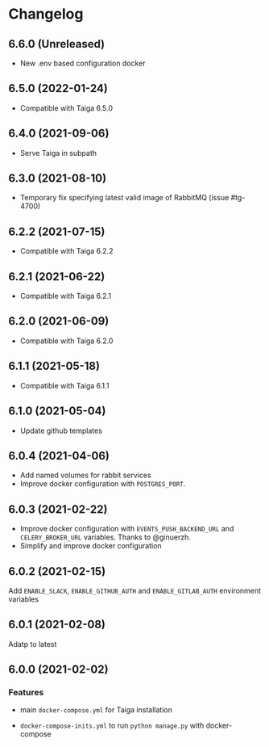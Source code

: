 # Changelog

## 6.6.0 (Unreleased)

- New .env based configuration docker

## 6.5.0 (2022-01-24)

- Compatible with Taiga 6.5.0

## 6.4.0 (2021-09-06)

- Serve Taiga in subpath

## 6.3.0 (2021-08-10)

- Temporary fix specifying latest valid image of RabbitMQ (issue #tg-4700)

## 6.2.2 (2021-07-15)

- Compatible with Taiga 6.2.2

## 6.2.1 (2021-06-22)

- Compatible with Taiga 6.2.1

## 6.2.0 (2021-06-09)

- Compatible with Taiga 6.2.0

## 6.1.1 (2021-05-18)

- Compatible with Taiga 6.1.1

## 6.1.0 (2021-05-04)

- Update github templates

## 6.0.4 (2021-04-06)

- Add named volumes for rabbit services
- Improve docker configuration with `POSTGRES_PORT`.

## 6.0.3 (2021-02-22)

- Improve docker configuration with `EVENTS_PUSH_BACKEND_URL` and `CELERY_BROKER_URL` variables. Thanks to @ginuerzh.
- Simplify and improve docker configuration

## 6.0.2 (2021-02-15)

Add `ENABLE_SLACK`, `ENABLE_GITHUB_AUTH` and `ENABLE_GITLAB_AUTH` environment variables


## 6.0.1 (2021-02-08)

Adatp to latest


## 6.0.0 (2021-02-02)

### Features

- main `docker-compose.yml` for Taiga installation

- `docker-compose-inits.yml` to run `python manage.py` with docker-compose
